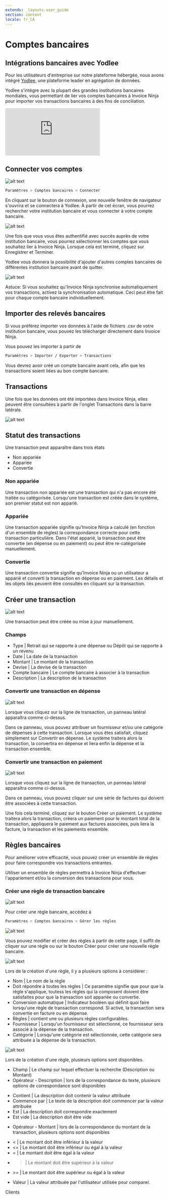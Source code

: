 ```yaml
---
extends: _layouts.user_guide 
section: content
locale: fr_CA
---
```


# Comptes bancaires

## Intégrations bancaires avec Yodlee

Pour les utilisateurs d'entreprise sur notre plateforme hébergée, nous avons intégré [Yodlee](https://www.yodlee.com), une plateforme leader en agrégation de données.

Yodlee s'intègre avec la plupart des grandes institutions bancaires mondiales, vous permettant de lier vos comptes bancaires à Invoice Ninja pour importer vos transactions bancaires à des fins de conciliation.

<div class="video_container">
<iframe class="video" src="https://www.youtube.com/embed/_sIfIr7QUHA" title="Lecteur vidéo YouTube" frameborder="0" allow="accelerometer; autoplay; clipboard-write; encrypted-media; gyroscope; picture-in-picture" allowfullscreen></iframe>
</div>

## Connecter vos comptes

![alt text](/assets/images/banking/bank_connect.png "Liez vos comptes bancaires à Invoice Ninja")

```bash
Paramètres > Comptes bancaires > Connecter
```

En cliquant sur le bouton de connexion, une nouvelle fenêtre de navigateur s'ouvrira et se connectera à Yodlee. À partir de cet écran, vous pourrez rechercher votre institution bancaire et vous connecter à votre compte bancaire.

![alt text](/assets/images/banking/bank_yodlee_connect.png "Trouvez votre institution bancaire et connectez-vous")

Une fois que vous vous êtes authentifié avec succès auprès de votre institution bancaire, vous pourrez sélectionner les comptes que vous souhaitez lier à Invoice Ninja. Lorsque cela est terminé, cliquez sur Enregistrer et Terminer.

Yodlee vous donnera la possibilité d'ajouter d'autres comptes bancaires de différentes institution bancaire avant de quitter.

![alt text](/assets/images/banking/auto_sync.png "Synchronisation automatique")

<x-info>
Astuce: Si vous souhaitez qu'Invoice Ninja synchronise automatiquement vos transactions, activez la synchronisation automatique. Ceci peut être fait pour chaque compte bancaire individuellement.
</x-info>

## Importer des relevés bancaires

Si vous préférez importer vos données à l'aide de fichiers .csv de votre institution bancaire, vous pouvez les télécharger directement dans Invoice Ninja.

Vous pouvez les importer à partir de

```bash
Paramètres > Importer / Exporter > Transactions
```

Vous devrez avoir créé un compte bancaire avant cela, afin que les transactions soient liées au bon compte bancaire.

## Transactions

Une fois que les données ont été importées dans Invoice Ninja, elles peuvent être consultées à partir de l'onglet Transactions dans la barre latérale.

![alt text](/assets/images/banking/bank_transactions.png "Transactions bancaires")

## Statut des transactions

Une transaction peut apparaître dans trois états

- Non appariée
- Appariée
- Convertie

### Non appariée

Une transaction non appariée est une transaction qui n'a pas encore été traitée ou catégorisée. Lorsqu'une transaction est créée dans le système, son premier statut est non apparié.

### Appariée

Une transaction appariée signifie qu'Invoice Ninja a calculé (en fonction d'un ensemble de règles) la correspondance correcte pour cette transaction particulière. Dans l'état apparié, la transaction peut être convertie (en dépense ou en paiement) ou peut être re-catégorisée manuellement.

### Convertie

Une transaction convertie signifie qu'Invoice Ninja ou un utilisateur a apparié et converti la transaction en dépense ou en paiement. Les détails et les objets liés peuvent être consultés en cliquant sur la transaction.

## Créer une transaction

![alt text](/assets/images/banking/add_edit_transaction.png "Ajouter/Modifier une transaction")

Une transaction peut être créée ou mise à jour manuellement.

### Champs

- Type | Retrait qui se rapporte à une dépense ou Dépôt qui se rapporte à un revenu
- Date | La date de la transaction
- Montant | Le montant de la transaction
- Devise | La devise de la transaction
- Compte bancaire | Le compte bancaire à associer à la transaction
- Description | La description de la transaction

### Convertir une transaction en dépense

![alt text](/assets/images/banking/convert_to_expense.png "Convertir une transaction en dépense")

Lorsque vous cliquez sur la ligne de transaction, un panneau latéral apparaîtra comme ci-dessus.

Dans ce panneau, vous pouvez attribuer un fournisseur et/ou une catégorie de dépenses à cette transaction. Lorsque vous êtes satisfait, cliquez simplement sur Convertir en dépense. Le système traitera alors la transaction, la convertira en dépense et liera enfin la dépense et la transaction ensemble.

### Convertir une transaction en paiement

![alt text](/assets/images/banking/convert_to_payment.png "Convertir une transaction en paiement")

Lorsque vous cliquez sur la ligne de transaction, un panneau latéral apparaîtra comme ci-dessus.

Dans ce panneau, vous pouvez cliquer sur une série de factures qui doivent être associées à cette transaction.

Une fois cela terminé, cliquez sur le bouton Créer un paiement. Le système traitera alors la transaction, créera un paiement pour le montant total de la transaction, appliquera le paiement aux factures associées, puis liera la facture, la transaction et les paiements ensemble.

## Règles bancaires

Pour améliorer votre efficacité, vous pouvez créer un ensemble de règles pour faire correspondre vos transactions entrantes.

Utiliser un ensemble de règles permettra à Invoice Ninja d'effectuer l'appariement et/ou la conversion des transactions pour vous.

### Créer une règle de transaction bancaire

![alt text](/assets/images/banking/create_bank_rule.png "Créer une règle bancaire")

Pour créer une règle bancaire, accédez à

```bash
Paramètres > Comptes bancaires > Gérer les règles
```

![alt text](/assets/images/banking/bank_rule_list.png "Liste des règles bancaires")

Vous pouvez modifier et créer des règles à partir de cette page, il suffit de cliquer sur une règle ou sur le bouton Créer pour créer une nouvelle règle bancaire.

![alt text](/assets/images/banking/create_rule.png "Créer une règle bancaire")

Lors de la création d'une règle, il y a plusieurs options à considérer :

- Nom | Le nom de la règle
- Doit répondre à toutes les règles | Ce paramètre signifie que pour que la règle s'applique, toutess les règles qui la composent doivent être satisfaites pour que la transaction soit appariée ou convertie.
- Conversion automatique | Indicateur booléen qui définit quoi faire lorsqu'une règle de transaction correspond. Si activé, la transaction sera convertie en facture ou en dépense.
- Règles | contient une ou plusieurs règles configurables.
- Fournisseur | Lorsqu'un fournisseur est sélectionné, ce fournisseur sera associé à la dépense de la transaction.
- Catégorie | Lorsqu'une catégorie est sélectionnée, cette catégorie sera attribuée à la dépense de la transaction.

![alt text](/assets/images/banking/rule_spec.png "Spécifications de la règle")

Lors de la création d'une règle, plusieurs options sont disponibles.

- Champ | Le champ sur lequel effectuer la recherche (Description ou Montant)
- Opérateur - Description | lors de la correspondance du texte, plusieurs options de correspondance sont disponibles

* Contient | La description doit contenir la valeur attribuée
* Commence par | Le texte de la description doit commencer par la valeur attribuée 
* Est | La description doit correspondre exactement
* Est vide | La description doit être vide

- Opérateur - Montant | lors de la correspondance du montant de la transaction, plusieurs options sont disponibles

* < | Le montant doit être inférieur à la valeur
* <= | Le montant doit être inférieur ou égal à la valeur
* = | Le montant doit être égal à la valeur
* > | Le montant doit être supérieur à la valeur
* \>= | Le montant doit être supérieur ou égal à la valeur

- Valeur | La valeur attribuée par l'utilisateur utilisée pour comparer.

<x-next url=/fr_CA/clients>Clients</x-next>